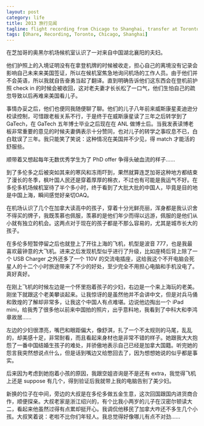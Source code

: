 ```yaml
---
layout: post
category: life
title: 2013 旅行见闻
tagline: flight recording from Chicago to Shanghai, transfer at Toronto.
tags: [Ohare, Recording, Toronto, Chicago, Shanghai]
---
```

在芝加哥的奥黑尔机场候机室认识了一对来自中国湖北襄阳的夫妇。

他们护照上的入境证明没有在拿登机牌的时候被收走，担心自己的离境没有记录会影响自己未来来美国签证，所以在候机室焦急地询问机场的工作人员。由于他们并不会英语，所以我就自告奋勇当起了翻译。直到明确告诉他们这东西会在登机前护照 check in 的时候会被收回，这对老夫妻才长长松了一口气，他们生怕自己的疏忽导致以后再难来美国看儿子。

事情办妥之后，他们也便同我随便聊了聊。他们的儿子八年前来威斯康星麦迪逊分校读控制，可惜跟老板关系不行，于是终于在威斯康星读了三年之后转学到了GaTech，在 GaTech 五年博士毕业之后现在在 ANL 做博士后。当我发表读博老板非常重要的意见的时候夫妻俩表示十分赞同，也对儿子的转学之事叹息不已，白白耽误了三年。我只能笑了笑说：这种情况在美国并不少见，得 match 才能活的舒服些。

顺带着又想起每年无数优秀学生为了 PhD offer 争得头破血流的样子……

到了多伦多之后被突如其来的寒风和冻雨吓到，果然就算连芝加哥这种地方都结束了漫长的冬季，枫叶国人民还是穿着厚厚的棉衣，不过也有可能是我运气不好。在多伦多机场候机室待了半个多小时，终于看到了大批大批的中国人，毕竟是目的地是中国上海，瞬间感觉好亲切OAQ。

在机场认识了几个在加拿大读高中的孩子，穿着十分光鲜亮丽，浑身都是我认识舍不得买的牌子，我既羡慕也佩服，羡慕的是他们年少而得以远游，佩服的是他们从小就有独立的机会。这两点对于现在的孩子都是不那么容易的，尤其是城市长大的孩子。

在多伦多短暂停留之后也就登上了开往上海的飞机，机型是波音 777，也是我最喜欢最钟意的大飞机。进来之后发现机型似乎进行了升级，比如座椅后背上除了一个 USB Charger 之外还多了一个 110V 的交流电插座，这给我这个不开电脑会死星人的十二个小时旅途带来了不少的好处，至少完全不用担心电脑和手机没电了。真好真好。

在刚上飞机的时候左边是一个怀里抱着孩子的少妇，右边是一个来上海玩的老美。刚坐下就跟这个老美攀谈起来。让我惊讶的是虽然他并不会讲中文，但是对兵马俑和敦煌的了解却非常多，让我这个中国人有点难堪。边说他边掏出一个 iPad mini，给我秀了很多他以前来中国拍的照片，出乎意料地，我看到了中科大和李鸿章故居……

左边的少妇很漂亮，嘴巴和眼距偏大，像舒淇，扎了一个不太规则的马尾，乱乱的，却美感十足，非常耐看，而且看起来身材也是非常不错的样子。她跟我大大抱怨了一番中国结婚生孩子的难处，并骄傲地表示自己已经是加拿大国籍。听完她的怨言我突然想说点什么，但是话到嘴边又给憋回去了，因为想想她说的似乎都是事实。

后来因为考虑到她抱着小孩的原因，我跟空姐咨询是不是还有 extra，我觉得飞机上还是 suppose 有几个，得到验证后我就带上我的电脑告别了美少妇。

新换的位子在中间，旁边的大叔是在多伦多做五金生意，这次回国跟国内进货商合作，顺便探亲。大叔老家是浙江绍兴的，有个比我小两岁的儿子在汉密尔顿读大二，看起来他虽然过得有点累却挺开心。我调侃他移民了加拿大咋还不多生几个小孩。大叔笑着说：老啦不比你们年轻人。我总觉得好像哪儿有点不对劲……